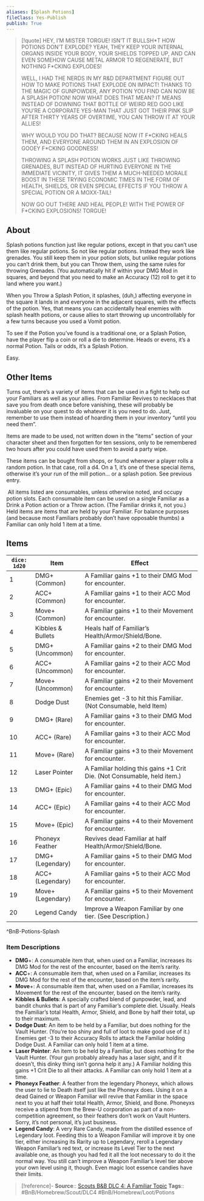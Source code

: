 ```yaml
---
aliases: [Splash Potions]
fileClass: Yes-Publish
publish: True
---
```


> [!quote] HEY, I’M MISTER TORGUE! 
> ISN’T IT BULLSH\*T HOW POTIONS DON’T EXPLODE? YEAH, THEY KEEP YOUR INTERNAL ORGANS INSIDE YOUR BODY, YOUR SHIELDS TOPPED UP, AND CAN EVEN SOMEHOW CAUSE METAL ARMOR TO REGENERATE, BUT NOTHING F\*CKING EXPLODES! 
> 
> WELL, I HAD THE NERDS IN MY R&D DEPARTMENT FIGURE OUT HOW TO MAKE POTIONS THAT EXPLODE ON IMPACT! THANKS TO THE MAGIC OF GUNPOWDER, ANY POTION YOU FIND CAN NOW BE A SPLASH POTION! NOW WHAT DOES THAT MEAN? IT MEANS INSTEAD OF DOWNING THAT BOTTLE OF WEIRD RED GOO LIKE YOU’RE A CORPORATE YES-MAN THAT JUST GOT THEIR PINK SLIP AFTER THIRTY YEARS OF OVERTIME, YOU CAN THROW IT AT YOUR ALLIES!
> 
> WHY WOULD YOU DO THAT? BECAUSE NOW IT F\*CKING HEALS THEM, AND EVERYONE AROUND THEM IN AN EXPLOSION OF GOOEY F\*CKING GOODNESS!
> 
> THROWING A SPLASH POTION WORKS JUST LIKE THROWING GRENADES, BUT INSTEAD OF HURTING EVERYONE IN THE IMMEDIATE VICINITY, IT GIVES THEM A MUCH-NEEDED MORALE BOOST IN THESE TRYING ECONOMIC TIMES IN THE FORM OF HEALTH, SHIELDS, OR EVEN SPECIAL EFFECTS IF YOU THROW A SPECIAL POTION OR A MOXX-TAIL!
> 
> NOW GO OUT THERE AND HEAL PEOPLE!
> WITH THE POWER OF F\*CKING EXPLOSIONS!
> TORGUE!

## About

Splash potions function just like regular potions, except in that you can’t use them like regular potions.  So not like regular potions. 
Instead they work like grenades. You still keep them in your potion slots, but unlike regular potions you can’t drink them, but you can Throw them, using the same rules for throwing Grenades. (You automatically hit if within your DMG Mod in squares, and beyond that you need to make an Accuracy (12) roll to get it to land where you want.)

When you Throw a Splash Potion, it splashes, (duh,) affecting everyone in the square it lands in and everyone in the adjacent squares, with the effects of the potion. Yes, that means you can accidentally heal enemies with splash health potions, or cause allies to start throwing up uncontrollably for a few turns because you used a Vomit potion.

To see if the Potion you’ve found is a traditional one, or a Splash Potion, have the player flip a coin or roll a die to determine. Heads or evens, it’s a normal Potion. Tails or odds, it’s a Splash Potion. 

Easy.

## Other Items

Turns out, there’s a variety of items that can be used in a fight to help out your Familiars as well as your allies. From Familiar Revives to necklaces that save you from death once before vanishing, these will probably be invaluable on your quest to do whatever it is you need to do. Just, remember to use them instead of hoarding them in your inventory “until you need them”. 

Items are made to be used, not written down in the “items” section of your character sheet and then forgotten for ten sessions, only to be remembered two hours after you could have used them to avoid a party wipe.

These items can be bought from shops, or found whenever a player rolls a random potion. In that case, roll a d4. On a 1, it’s one of these special items, otherwise it’s your run of the mill potion… or a splash potion. See previous entry.

 All items listed are consumables, unless otherwise noted, and occupy potion slots. Each consumable item can be used on a single Familiar as a Drink a Potion action or a Throw action. (The Familiar drinks it, not you.) Held items are items that are held by your Familiar. For balance purposes (and because most Familiars probably don’t have opposable thumbs) a Familiar can only hold 1 item at a time.

## Items

| `dice: 1d20` | Item              | Effect                                                                  |
| ------------ | ----------------- | ----------------------------------------------------------------------- |
| 1            | DMG+ (Common)     | A Familiar gains +1 to their DMG Mod for encounter.                     |
| 2            | ACC+ (Common)     | A Familiar gains +1 to their ACC Mod for encounter.                     |
| 3            | Move+ (Common)    | A Familiar gains +1 to their Movement for encounter.                    |
| 4            | Kibbles & Bullets | Heals half of Familiar’s Health/Armor/Shield/Bone.                      |
| 5            | DMG+ (Uncommon)   | A Familiar gains +2 to their DMG Mod for encounter.                     |
| 6            | ACC+ (Uncommon)   | A Familiar gains +2 to their ACC Mod for encounter.                     |
| 7            | Move+ (Uncommon)  | A Familiar gains +2 to their Movement for encounter.                    |
| 8            | Dodge Dust        | Enemies get -3 to hit this Familiar. (Not Consumable, held Item)        |
| 9            | DMG+ (Rare)       | A Familiar gains +3 to their DMG Mod for encounter.                     |
| 10           | ACC+ (Rare)       | A Familiar gains +3 to their ACC Mod for encounter.                     |
| 11           | Move+ (Rare)      | A Familiar gains +3 to their Movement for encounter.                    |
| 12           | Laser Pointer     | A Familiar holding this gains +1 Crit Die. (Not Consumable, held item.) |
| 13           | DMG+ (Epic)       | A Familiar gains +4 to their DMG Mod for encounter.                     |
| 14           | ACC+ (Epic)       | A Familiar gains +4 to their ACC Mod for encounter.                     |
| 15           | Move+ (Epic)      | A Familiar gains +4 to their Movement for encounter.                    |
| 16           | Phoneyx Feather   | Revives dead Familiar at half Health/Armor/Shield/Bone.                 |
| 17           | DMG+ (Legendary)  | A Familiar gains +5 to their DMG Mod for encounter.                     |
| 18           | ACC+ (Legendary)  | A Familiar gains +5 to their ACC Mod for encounter.                     |
| 19           | Move+ (Legendary) | A Familiar gains +5 to their Movement for encounter.                    |
| 20           | Legend Candy      | Improve a Weapon Familiar by one tier. (See Description.)               |
^BnB-Potions-Splash

### Item Descriptions

- **DMG**+: A consumable item that, when used on a Familiar, increases its DMG Mod for the rest of the encounter, based on the item’s rarity.
- **ACC**+: A consumable item that, when used on a Familiar, increases its DMG Mod for the rest of the encounter, based on the item’s rarity.
- **Move**+: A consumable item that, when used on a Familiar, increases its Movement for the rest of the encounter, based on the item’s rarity.
- **Kibbles & Bullets**: A specially crafted blend of gunpowder, lead, and bandit chunks that is part of any Familiar’s complete diet. Usually. Heals the Familiar’s total Health, Armor, Shield, and Bone by half their total, up to their maximum.
- **Dodge Dust**: An item to be held by a Familiar, but does nothing for the Vault Hunter. (You’re too shiny and full of loot to make good use of it.) Enemies get -3 to their Accuracy Rolls to attack the Familiar holding Dodge Dust. A Familiar can only hold 1 item at a time.
- **Laser Pointer**: An item to be held by a Familiar, but does nothing for the Vault Hunter. (Your gun probably already has a laser sight, and if it doesn’t, this dinky thing isn’t gonna help it any.) A Familiar holding this gains +1 Crit Die to all their attacks. A Familiar can only hold 1 item at a time.
- **Phoneyx Feather**: A feather from the legendary Phoneyx, which allows the user to lie to Death itself just like the Phoneyx does. Using it on a dead Gained or Weapon Familiar will revive that Familiar in the space next to you at half their total Health, Armor, Shield, and Bone. Phoneyxs receive a stipend from the Brew-U corporation as part of a non-competition agreement, so their feathers don’t work on Vault Hunters. Sorry, it’s not personal, it’s just business.
- **Legend Candy**: A very Rare Candy, made from the distilled essence of Legendary loot. Feeding this to a Weapon Familiar will improve it by one tier, either increasing its Rarity up to Legendary, reroll a Legendary Weapon Familiar’s red text, or increase its Level Tier to the next available one, as though you had fed it all the loot necessary to do it the normal way. You still can’t improve a Weapon Familiar’s level tier above your own level using it, though. Even magic loot essence candies have their limits.

> [!reference]-
> **Source**:: [Scouts B&B DLC 4: A Familiar Topic](https://docs.google.com/document/d/1ai4ewve-s4H2qVk74OmzmLpxslrXJc4pEC6FiSP59LE/edit)
> **Tags**:: #BnB/Homebrew/Scout/DLC4 #BnB/Homebrew/Loot/Potions